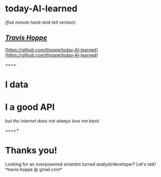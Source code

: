 # today-AI-learned
_(five minute hack-and-tell version)_

*[Travis Hoppe](http://thoppe.github.io/)*
----------
[https://github.com/thoppe/today-AI-learned](https://github.com/thoppe/today-AI-learned)
<link rel="stylesheet" href="css/font-awesome-4.3.0/css/font-awesome.min.css">

====

# I <i class="fa fa-heart"></i> data
# I <i class="fa fa-heart"></i> a good API
_but the internet does not always love me back_

====*

# Thanks you!

<div style="footnote">
Looking for an overpowered scientist turned analyst/developer? Let's talk!<br>*travis.hoppe @ gmail.com*
</div>


